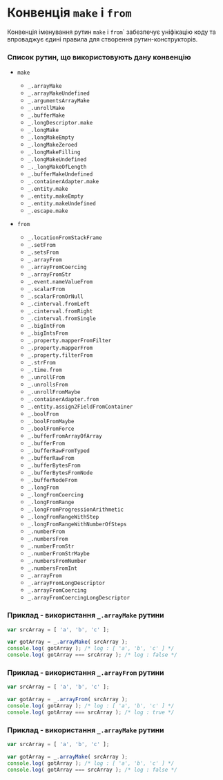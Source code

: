 # Конвенція <code>make</code> і <code>from</code>
Конвенція іменування рутин <code>make</code> і <code>from</code>` забезпечує уніфікацію коду та впроваджує єдині правила для створення рутин-конструкторів.

### Список рутин, що використовують дану конвенцію
* `make`
  * `_.arrayMake`
  * `_.arrayMakeUndefined`
  * `_.argumentsArrayMake`
  * `_.unrollMake`
  * `_.bufferMake`
  * `_.longDescriptor.make`
  * `_.longMake`
  * `_.longMakeEmpty`
  * `_.longMakeZeroed`
  * `_.longMakeFilling`
  * `_.longMakeUndefined`
  * `_._longMakeOfLength`
  * `_.bufferMakeUndefined`
  * `_.containerAdapter.make`
  * `_.entity.make`
  * `_.entity.makeEmpty`
  * `_.entity.makeUndefined`
  * `_.escape.make`

* `from`
  * `_.locationFromStackFrame`
  * `_.setFrom`
  * `_.setsFrom`
  * `_.arrayFrom`
  * `_.arrayFromCoercing`
  * `_.arrayFromStr`
  * `_.event.nameValueFrom`
  * `_.scalarFrom`
  * `_.scalarFromOrNull`
  * `_.cinterval.fromLeft`
  * `_.cinterval.fromRight`
  * `_.cinterval.fromSingle`
  * `_.bigIntFrom`
  * `_.bigIntsFrom`
  * `_.property.mapperFromFilter`
  * `_.property.mapperFrom`
  * `_.property.filterFrom`
  * `_.strFrom`
  * `_.time.from`
  * `_.unrollFrom`
  * `_.unrollsFrom`
  * `_.unrollFromMaybe`
  * `_.containerAdapter.from`
  * `_.entity.assign2FieldFromContainer`
  * `_.boolFrom`
  * `_.boolFromMaybe`
  * `_.boolFromForce`
  * `_.bufferFromArrayOfArray`
  * `_.bufferFrom`
  * `_.bufferRawFromTyped`
  * `_.bufferRawFrom`
  * `_.bufferBytesFrom`
  * `_.bufferBytesFromNode`
  * `_.bufferNodeFrom`
  * `_.longFrom`
  * `_.longFromCoercing`
  * `_.longFromRange`
  * `_.longFromProgressionArithmetic`
  * `_.longFromRangeWithStep`
  * `_.longFromRangeWithNumberOfSteps`
  * `_.numberFrom`
  * `_.numbersFrom`
  * `_.numberFromStr`
  * `_.numberFromStrMaybe`
  * `_.numbersFromNumber`
  * `_.numbersFromInt`
  * `_.arrayFrom`
  * `_.arrayFromLongDescriptor`
  * `_.arrayFromCoercing`
  * `_.arrayFromCoercingLongDescriptor`


### Приклад - використання `_.arrayMake` рутини
```js
var srcArray = [ 'a', 'b', 'c' ];

var gotArray = _.arrayMake( srcArray );
console.log( gotArray ); /* log : [ 'a', 'b', 'c' ] */
console.log( gotArray === srcArray ); /* log : false */
```

### Приклад - використання `_.arrayFrom` рутини
```js
var srcArray = [ 'a', 'b', 'c' ];

var gotArray = _.arrayFrom( srcArray );
console.log( gotArray ); /* log : [ 'a', 'b', 'c' ] */
console.log( gotArray === srcArray ); /* log : true */
```

### Приклад - використання `_.arrayMake` рутини
```js
var srcArray = [ 'a', 'b', 'c' ];

var gotArray = _.arrayMake( srcArray );
console.log( gotArray ); /* log : [ 'a', 'b', 'c' ] */
console.log( gotArray === srcArray ); /* log : false */
```
